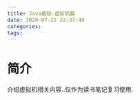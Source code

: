 ```yaml
---
title: Java基础-虚拟机篇
date: 2020-07-22 22:37:49
categories:
tags:
---
```




# 简介

介绍虚拟机相关内容..仅作为读书笔记复习使用.